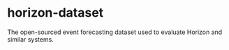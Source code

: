 # horizon-dataset
The open-sourced event forecasting dataset used to evaluate Horizon and similar systems.

